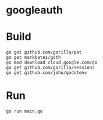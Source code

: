 # googleauth

# Build
```
go get github.com/gorilla/pat
go get markbates/goth
go mod download cloud.google.com/go
go get github.com/gorilla/sessions
go get github.com/joho/godotenv
```
# Run

```
go run main.go
```